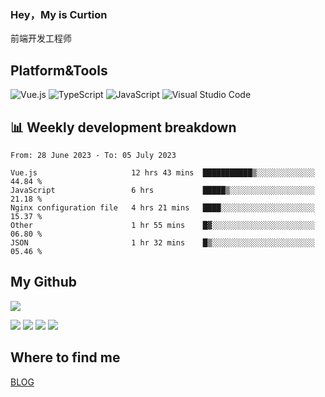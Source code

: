 ### Hey，My is Curtion
前端开发工程师
## Platform&Tools

![Vue.js](https://img.shields.io/badge/-Vue.js-4FC08D?style=flat-square&logo=Vue.js&logoColor=white)
![TypeScript](https://img.shields.io/badge/-TypeScript-007ACC?style=flat-square&logo=typescript&logoColor=white)
![JavaScript](https://img.shields.io/badge/-JavaScript-F7DF1E?style=flat-square&logo=javascript&logoColor=black)
![Visual Studio Code](https://img.shields.io/badge/-VSCode-007ACC?style=flat-square&logo=Visual-Studio-Code&logoColor=white)

## 📊 Weekly development breakdown

<!--START_SECTION:waka-->

```text
From: 28 June 2023 - To: 05 July 2023

Vue.js                     12 hrs 43 mins  ███████████▒░░░░░░░░░░░░░   44.84 %
JavaScript                 6 hrs           █████▒░░░░░░░░░░░░░░░░░░░   21.18 %
Nginx configuration file   4 hrs 21 mins   ████░░░░░░░░░░░░░░░░░░░░░   15.37 %
Other                      1 hr 55 mins    █▓░░░░░░░░░░░░░░░░░░░░░░░   06.80 %
JSON                       1 hr 32 mins    █▒░░░░░░░░░░░░░░░░░░░░░░░   05.46 %
```

<!--END_SECTION:waka-->

## My Github

![](http://github-profile-summary-cards.vercel.app/api/cards/profile-details?username=curtion&theme=nord_bright)

![](http://github-profile-summary-cards.vercel.app/api/cards/stats?username=curtion&theme=nord_bright)
![](http://github-profile-summary-cards.vercel.app/api/cards/productive-time?username=curtion&theme=nord_bright&utcOffset=8)
![](http://github-profile-summary-cards.vercel.app/api/cards/repos-per-language?username=curtion&theme=nord_bright)
![](http://github-profile-summary-cards.vercel.app/api/cards/most-commit-language?username=curtion&theme=nord_bright)

## Where to find me

[BLOG](https://blog.3gxk.net)
